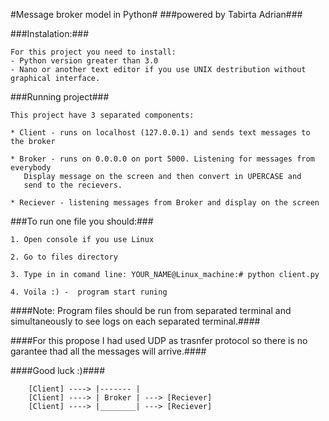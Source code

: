 #Message broker model in Python#
###powered by Tabirta Adrian###

###Instalation:###

	For this project you need to install:
	- Python version greater than 3.0
	- Nano or another text editor if you use UNIX destribution without 
	graphical interface. 


###Running project###

	This project have 3 separated components:

	* Client - runs on localhost (127.0.0.1) and sends text messages to the broker  

	* Broker - runs on 0.0.0.0 on port 5000. Listening for messages from everybody
	   Display message on the screen and then convert in UPERCASE and
	   send to the recievers.

	* Reciever - listening messages from Broker and display on the screen

###To run one file you should:### 

	1. Open console if you use Linux

	2. Go to files directory

	3. Type in in comand line: YOUR_NAME@Linux_machine:# python client.py

	4. Voila :) -  program start runing


####Note: Program files should be run from separated terminal and simultaneously to see logs on each separated terminal.####

####For this propose I had used UDP as trasnfer protocol so there is no garantee thad all the messages will arrive.####

####Good luck :)####


        [Client] ----> |------- |
        [Client] ----> | Broker | ---> [Reciever]
        [Client] ----> |________| ---> [Reciever]

 


